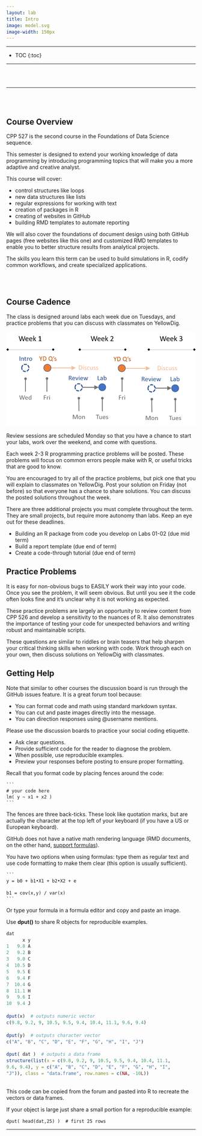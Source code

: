 ```yaml
---
layout: lab
title: Intro   
image: model.svg
image-width: 150px
---
```


<div class = "uk-container uk-container-small">

-----------------------

* TOC
{:toc}

-----------------------

<br>
  

  
<br>
<hr>
<br>
<br>

</div>

## Course Overview 


CPP 527 is the second course in the Foundations of Data Science sequence. 

This semester is designed to extend your working knowledge of data programming by introducing programming topics that will make you a more adaptive and creative analyst. 

This course will cover: 

* control structures like loops
* new data structures like lists 
* regular expressions for working with text 
* creation of packages in R 
* creating of websites in GitHub 
* building RMD templates to automate reporting 

We will also cover the foundations of document design using both GitHub pages (free websites like this one) and customized RMD templates to enable you to better structure results from analytical projects. 

The skills you learn this term can be used to build simulations in R, codify common workflows, and create specialized applications. 

<br>
<br>


## Course Cadence 

The class is designed around labs each week due on Tuesdays, and practice problems that you can discuss with classmates on YellowDig. 

![](https://raw.githubusercontent.com/DS4PS/cpp-527-spr-2021/master/assets/img/course-cadence.png)

Review sessions are scheduled Monday so that you have a chance to start your labs, work over the weekend, and come with questions. 

Each week 2-3 R programming practice problems will be posted. These problems will focus on common errors people make with R, or useful tricks that are good to know. 

You are encouraged to try all of the practice problems, but pick one that you will explain to classmates on YellowDig. Post your solution on Friday (not before) so that everyone has a chance to share solutions. You can discuss the posted solutions throughout the week.  

There are three additional projects you must complete throughout the term. They are small projects, but require more autonomy than labs. Keep an eye out for these deadlines. 

* Building an R package from code you develop on Labs 01-02 (due mid term) 
* Build a report template (due end of term) 
* Create a code-through tutorial (due end of term) 



## Practice Problems


It is easy for non-obvious bugs to EASILY work their way into your code. Once you see the problem, it will seem obvious. But until you see it the code often looks fine and it’s unclear why it is not working as expected.

These practice problems are largely an opportunity to review content from CPP 526 and develop a sensitivity to the nuances of R. It also demonstrates the importance of testing your code for unexpected behaviors and writing robust and maintainable scripts.

These questions are similar to riddles or brain teasers that help sharpen your critical thinking skills when working with code. Work through each on your own, then discuss solutions on YellowDig with classmates.



## Getting Help

Note that similar to other courses the discussion board is run through the GitHub issues feature. It is a great forum tool because:

* You can format code and math using standard markdown syntax. 
* You can cut and paste images directly into the message. 
* You can direction responses using @username mentions. 

Please use the discussion boards to practice your social coding etiquette. 

* Ask clear questions. 
* Provide sufficient code for the reader to diagnose the problem. 
* When possible, use reproducible examples. 
* Preview your responses before posting to ensure proper formatting. 

Recall that you format code by placing fences around the code:

````
```
# your code here
lm( y ~ x1 + x2 )
```
````

The fences are three back-ticks. These look like quotation marks, but are actually the character at the top left of your keyboard (if you have a US or European keyboard). 

GitHub does not have a native math rendering language (RMD documents, on the other hand, [support formulas](https://rpruim.github.io/s341/S19/from-class/MathinRmd.html)). 

You have two options when using formulas: type them as regular text and use code formatting to make them clear (this option is usually sufficient). 

````
```
y = b0 + b1•X1 + b2•X2 + e

b1 = cov(x,y) / var(x)
```
````

Or type your formula in a formula editor and copy and paste an image.

Use **dput()** to share R objects for reproducible examples.  

```r
dat
      x y
1   9.8 A
2   9.2 B
3   9.0 C
4  10.5 D
5   9.5 E
6   9.4 F
7  10.4 G
8  11.1 H
9   9.6 I
10  9.4 J
  
dput(x)  # outputs numeric vector
c(9.8, 9.2, 9, 10.5, 9.5, 9.4, 10.4, 11.1, 9.6, 9.4)
  
dput(y)  # outputs character vector 
c("A", "B", "C", "D", "E", "F", "G", "H", "I", "J")
  
dput( dat )  # outputs a data frame
structure(list(x = c(9.8, 9.2, 9, 10.5, 9.5, 9.4, 10.4, 11.1, 
9.6, 9.4), y = c("A", "B", "C", "D", "E", "F", "G", "H", "I", 
"J")), class = "data.frame", row.names = c(NA, -10L))
  
```
  
This code can be copied from the forum and pasted into R to recreate the vectors or data frames.
  
If your object is large just share a small portion for a reproducible example:
  
```
dput( head(dat,25) )  # first 25 rows 
```
  
----


<br>
<br>
